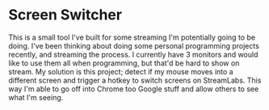 # Screen Switcher

This is a small tool I've built for some streaming I'm potentially going to be doing. I've been thinking about doing some personal programming projects recently, and streaming the process. I currently have 3 monitors and would like to use them all when programming, but that'd be hard to show on stream. My solution is this project; detect if my mouse moves into a different screen and trigger a hotkey to switch screens on StreamLabs. This way I'm able to go off into Chrome too Google stuff and allow others to see what I'm seeing.